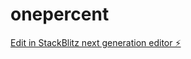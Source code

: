 # onepercent

[Edit in StackBlitz next generation editor ⚡️](https://stackblitz.com/~/github.com/Agurwell/onepercent)